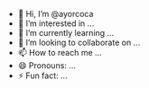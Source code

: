 - 👋 Hi, I’m @ayorcoca
- 👀 I’m interested in ...
- 🌱 I’m currently learning ...
- 💞️ I’m looking to collaborate on ...
- 📫 How to reach me ...
- 😄 Pronouns: ...
- ⚡ Fun fact: ...

<!---
ayorcoca/ayorcoca is a ✨ special ✨ repository because its `README.md` (this file) appears on your GitHub profile.
You can click the Preview link to take a look at your changes.
--->
